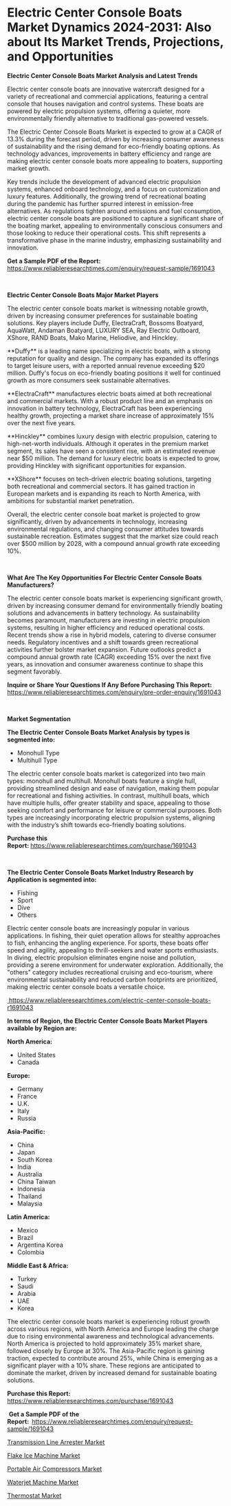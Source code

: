 <p><h1>Electric Center Console Boats Market Dynamics 2024-2031: Also about Its Market Trends, Projections, and Opportunities</h1></p><p><strong>Electric Center Console Boats Market Analysis and Latest Trends</strong></p>
<p><p>Electric center console boats are innovative watercraft designed for a variety of recreational and commercial applications, featuring a central console that houses navigation and control systems. These boats are powered by electric propulsion systems, offering a quieter, more environmentally friendly alternative to traditional gas-powered vessels. </p><p>The Electric Center Console Boats Market is expected to grow at a CAGR of 13.3% during the forecast period, driven by increasing consumer awareness of sustainability and the rising demand for eco-friendly boating options. As technology advances, improvements in battery efficiency and range are making electric center console boats more appealing to boaters, supporting market growth. </p><p>Key trends include the development of advanced electric propulsion systems, enhanced onboard technology, and a focus on customization and luxury features. Additionally, the growing trend of recreational boating during the pandemic has further spurred interest in emission-free alternatives. As regulations tighten around emissions and fuel consumption, electric center console boats are positioned to capture a significant share of the boating market, appealing to environmentally conscious consumers and those looking to reduce their operational costs. This shift represents a transformative phase in the marine industry, emphasizing sustainability and innovation.</p></p>
<p><strong>Get a Sample PDF of the Report:&nbsp;</strong> <a href="https://www.reliableresearchtimes.com/enquiry/request-sample/1691043?utm_campaign=1692&utm_medium=2&utm_source=Github&utm_content=ia&utm_term=19102024&utm_id=electric-center-console-boats">https://www.reliableresearchtimes.com/enquiry/request-sample/1691043</a></p>
<p>&nbsp;</p>
<p><strong>Electric Center Console Boats Major Market Players</strong></p>
<p><p>The electric center console boats market is witnessing notable growth, driven by increasing consumer preferences for sustainable boating solutions. Key players include Duffy, ElectraCraft, Bossoms Boatyard, AquaWatt, Andaman Boatyard, LUXURY SEA, Ray Electric Outboard, XShore, RAND Boats, Mako Marine, Heliodive, and Hinckley.</p><p>**Duffy** is a leading name specializing in electric boats, with a strong reputation for quality and design. The company has expanded its offerings to target leisure users, with a reported annual revenue exceeding $20 million. Duffy's focus on eco-friendly boating positions it well for continued growth as more consumers seek sustainable alternatives.</p><p>**ElectraCraft** manufactures electric boats aimed at both recreational and commercial markets. With a robust product line and an emphasis on innovation in battery technology, ElectraCraft has been experiencing healthy growth, projecting a market share increase of approximately 15% over the next five years.</p><p>**Hinckley** combines luxury design with electric propulsion, catering to high-net-worth individuals. Although it operates in the premium market segment, its sales have seen a consistent rise, with an estimated revenue near $50 million. The demand for luxury electric boats is expected to grow, providing Hinckley with significant opportunities for expansion.</p><p>**XShore** focuses on tech-driven electric boating solutions, targeting both recreational and commercial sectors. It has gained traction in European markets and is expanding its reach to North America, with ambitions for substantial market penetration.</p><p>Overall, the electric center console boat market is projected to grow significantly, driven by advancements in technology, increasing environmental regulations, and changing consumer attitudes towards sustainable recreation. Estimates suggest that the market size could reach over $500 million by 2028, with a compound annual growth rate exceeding 10%.</p></p>
<p>&nbsp;</p>
<p><strong>What Are The Key Opportunities For Electric Center Console Boats Manufacturers?</strong></p>
<p><p>The electric center console boats market is experiencing significant growth, driven by increasing consumer demand for environmentally friendly boating solutions and advancements in battery technology. As sustainability becomes paramount, manufacturers are investing in electric propulsion systems, resulting in higher efficiency and reduced operational costs. Recent trends show a rise in hybrid models, catering to diverse consumer needs. Regulatory incentives and a shift towards green recreational activities further bolster market expansion. Future outlooks predict a compound annual growth rate (CAGR) exceeding 15% over the next five years, as innovation and consumer awareness continue to shape this segment favorably.</p></p>
<p><strong>Inquire or Share Your Questions If Any Before Purchasing This Report:</strong> <a href="https://www.reliableresearchtimes.com/enquiry/pre-order-enquiry/1691043?utm_campaign=1692&utm_medium=2&utm_source=Github&utm_content=ia&utm_term=19102024&utm_id=electric-center-console-boats">https://www.reliableresearchtimes.com/enquiry/pre-order-enquiry/1691043</a></p>
<p>&nbsp;</p>
<p><strong>Market Segmentation</strong></p>
<p><strong>The Electric Center Console Boats Market Analysis by types is segmented into:</strong></p>
<p><ul><li>Monohull Type</li><li>Multihull Type</li></ul></p>
<p><p>The electric center console boats market is categorized into two main types: monohull and multihull. Monohull boats feature a single hull, providing streamlined design and ease of navigation, making them popular for recreational and fishing activities. In contrast, multihull boats, which have multiple hulls, offer greater stability and space, appealing to those seeking comfort and performance for leisure or commercial purposes. Both types are increasingly incorporating electric propulsion systems, aligning with the industry’s shift towards eco-friendly boating solutions.</p></p>
<p><strong>Purchase this Report:&nbsp;</strong><a href="https://www.reliableresearchtimes.com/purchase/1691043?utm_campaign=1692&utm_medium=2&utm_source=Github&utm_content=ia&utm_term=19102024&utm_id=electric-center-console-boats">https://www.reliableresearchtimes.com/purchase/1691043</a></p>
<p>&nbsp;</p>
<p><strong>The Electric Center Console Boats Market Industry Research by Application is segmented into:</strong></p>
<p><ul><li>Fishing</li><li>Sport</li><li>Dive</li><li>Others</li></ul></p>
<p><p>Electric center console boats are increasingly popular in various applications. In fishing, their quiet operation allows for stealthy approaches to fish, enhancing the angling experience. For sports, these boats offer speed and agility, appealing to thrill-seekers and water sports enthusiasts. In diving, electric propulsion eliminates engine noise and pollution, providing a serene environment for underwater exploration. Additionally, the "others" category includes recreational cruising and eco-tourism, where environmental sustainability and reduced carbon footprints are prioritized, making electric center console boats a versatile choice.</p></p>
<p><a href="https://www.reliableresearchtimes.com/electric-center-console-boats-r1691043?utm_campaign=1692&utm_medium=2&utm_source=Github&utm_content=ia&utm_term=19102024&utm_id=electric-center-console-boats">&nbsp;https://www.reliableresearchtimes.com/electric-center-console-boats-r1691043</a></p>
<p><strong>In terms of Region, the Electric Center Console Boats Market Players available by Region are:</strong></p>
<p>
    <p> <strong> North America: </strong>
        <ul>
            <li>United States</li>
            <li>Canada</li>
        </ul>
        </p> 
    <p> <strong> Europe: </strong>
        <ul>
            <li>Germany</li>
            <li>France</li>
            <li>U.K.</li>
            <li>Italy</li>
            <li>Russia</li>
        </ul>
        </p> 
    <p> <strong> Asia-Pacific: </strong>
        <ul>
            <li>China</li>
            <li>Japan</li>
            <li>South Korea</li>
            <li>India</li>
            <li>Australia</li>
            <li>China Taiwan</li>
            <li>Indonesia</li>
            <li>Thailand</li>
            <li>Malaysia</li>
        </ul>
        </p> 
    <p> <strong> Latin America: </strong>
        <ul>
            <li>Mexico</li>
            <li>Brazil</li>
            <li>Argentina Korea</li>
            <li>Colombia</li>
        </ul>
        </p> 
    <p> <strong> Middle East & Africa: </strong>
        <ul>
            <li>Turkey</li>
            <li>Saudi</li>
            <li>Arabia</li>
            <li>UAE</li>
            <li>Korea</li>
        </ul>
    </p>
    </p>
<p><p>The electric center console boats market is experiencing robust growth across various regions, with North America and Europe leading the charge due to rising environmental awareness and technological advancements. North America is projected to hold approximately 35% market share, followed closely by Europe at 30%. The Asia-Pacific region is gaining traction, expected to contribute around 25%, while China is emerging as a significant player with a 10% share. These regions are anticipated to dominate the market, driven by increased demand for sustainable boating solutions.</p></p>
<p><strong>Purchase this Report: </strong><a href="https://www.reliableresearchtimes.com/purchase/1691043?utm_campaign=1692&utm_medium=2&utm_source=Github&utm_content=ia&utm_term=19102024&utm_id=electric-center-console-boats">https://www.reliableresearchtimes.com/purchase/1691043</a></p>
<p>&nbsp;<strong>Get a Sample PDF of the Report:&nbsp;&nbsp;</strong><a href="https://www.reliableresearchtimes.com/enquiry/request-sample/1691043?utm_campaign=1692&utm_medium=2&utm_source=Github&utm_content=ia&utm_term=19102024&utm_id=electric-center-console-boats">https://www.reliableresearchtimes.com/enquiry/request-sample/1691043</a></p>
<p><strong></strong></p>
<p><p><a href="https://www.linkedin.com/pulse/evaluating-global-transmission-line-arrester-market-trends-dwqxf?utm_campaign=1692&utm_medium=2&utm_source=Github&utm_content=ia&utm_term=19102024&utm_id=electric-center-console-boats">Transmission Line Arrester Market</a></p><p><a href="https://www.linkedin.com/pulse/global-flake-ice-machine-market-focus-product-type-seawater-3a53f?utm_campaign=1692&utm_medium=2&utm_source=Github&utm_content=ia&utm_term=19102024&utm_id=electric-center-console-boats">Flake Ice Machine Market</a></p><p><a href="https://www.linkedin.com/pulse/portable-air-compressors-market-size-growth-industry-analysis-bowff?utm_campaign=1692&utm_medium=2&utm_source=Github&utm_content=ia&utm_term=19102024&utm_id=electric-center-console-boats">Portable Air Compressors Market</a></p><p><a href="https://www.linkedin.com/pulse/waterjet-machine-market-shifts-strategic-analysis-2024-2031-uclof?utm_campaign=1692&utm_medium=2&utm_source=Github&utm_content=ia&utm_term=19102024&utm_id=electric-center-console-boats">Waterjet Machine Market</a></p><p><a href="https://www.linkedin.com/pulse/strategic-roadmap-success-global-thermostat-market-analysis-82acf?utm_campaign=1692&utm_medium=2&utm_source=Github&utm_content=ia&utm_term=19102024&utm_id=electric-center-console-boats">Thermostat Market</a></p></p>